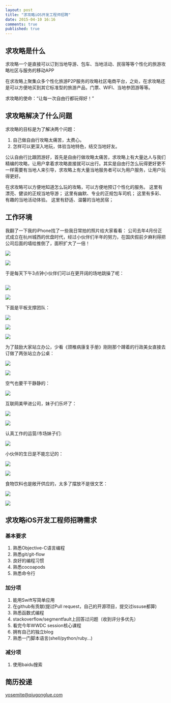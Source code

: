 ```yaml
---
layout: post
title: "求攻略iOS开发工程师招聘"
date: 2015-04-10 16:16
comments: true
published: true
---
```


## 求攻略是什么

求攻略一个是直接可以订到当地导游、包车、当地活动、民宿等等个性化的旅游攻略社区与服务的移动APP

在求攻略上聚集众多个性化旅游P2P服务的攻略社区电商平台，之处，在求攻略还是可以方便地买到其它标准型的旅游产品，门票、WIFI、当地参团游等等。

求攻略的使命：“让每一次自由行都玩得好！”

<!-- more -->

## 求攻略解决了什么问题

求攻略的目标是为了解决两个问题：
1. 自己做自由行攻略太痛苦，太费心。
2. 怎样可以更深入地玩，体验当地特色，结交当地好友。


公认自由行比跟团游好，首先是自由行做攻略太痛苦，求攻略上有大量达人与我们精编的攻略，让用户拿着求攻略直接就可以出行。其实是自由行怎么玩得更好更不一样需要有当地人来引导，求攻略上有大量当地服务者可以为用户服务，让用户玩得更好。

在求攻略可以方便地知道怎么玩的攻略，可以方便地预订个性化的服务。
这里有漂亮、健谈的正规当地导游；
这里有幽默、专业的正规包车司机；
这里有多彩、有趣的当地活动体验。
这里有舒适、温馨的当地民宿；

## 工作环境
我翻了一下我的iPhone找了一些我日常拍的照片给大家看看：
公司去年4月份正式成立在杭州城西的优盘时代，经过小伙伴们半年的努力，在国庆假前夕麻利得把公司后面的墙给推倒了，面积扩大了一倍！

![][image-1]

![][image-2]

于是每天下午3点钟小伙伴们可以在更开阔的场地跳操了呢：

![]()

![][image-4]

![][image-5]

下面是平板支撑团队：

![][image-6]

![][image-7]

![][image-8]

为了鼓励大家站立办公，少看《颈椎病康复手册》刚刚那个蹲着的行政美女直接去订做了两张站立办公桌：

![][image-9]

![][image-10]

空气也要干干静静的：

![][image-11]

互联网美甲进公司，妹子们乐坏了：

![][image-12]

![][image-13]

认真工作的运营/市场妹子们:

![][image-14]

小伙伴的生日是不能忘记的：

![][image-15]

![][image-16]

食物饮料也是敞开供应的，太多了摆放不是很文艺：

![][image-17]

![][image-18]

## 求攻略iOS开发工程师招聘需求

### 基本要求
1. 熟悉Objective-C语言编程
2. 熟悉git/git-flow
3. 良好的编程习惯
4. 熟悉cocoapods
5. 熟悉命令行

### 加分项

1. 能用Swift写简单应用
2. 在github有贡献(提过Pull request，自己的开源项目，提交过issuse都算)
3. 熟悉函数式编程
4. stackoverflow/segmentfault上回答过问题（收到评分多优先）
5. 看完今年WWDC session核心课程
6. 拥有自己的独立blog
7. 熟悉一门脚本语言(shell/python/ruby...)

### 减分项
1. 使用baidu搜索

## 简历投递
yosemite@qiugonglue.com

[image-1]:	https://pic.yupoo.com/agassi/EyUMEHHX/medish.jpg
[image-2]:	https://pic.yupoo.com/agassi/EyUMv5oJ/medish.jpg
[image-4]:	https://pic.yupoo.com/agassi/EyURdp7D/medish.jpg
[image-5]:	https://pic.yupoo.com/agassi/EyUMBdgC/medish.jpg
[image-6]:	https://pic.yupoo.com/agassi/EyUMWM8W/medish.jpg
[image-7]:	https://pic.yupoo.com/agassi/EyUMMS4R/medish.jpg
[image-8]:	https://pic.yupoo.com/agassi/EyUNwCZM/medish.jpg
[image-9]:	https://pic.yupoo.com/agassi/EyUNy8Xa/medish.jpg
[image-10]:	https://pic.yupoo.com/agassi/EyUNESkK/medish.jpg
[image-11]:	https://pic.yupoo.com/agassi/EyUNIlAN/medish.jpg
[image-12]:	https://pic.yupoo.com/agassi/EyUN57eB/medish.jpg
[image-13]:	https://pic.yupoo.com/agassi/EyUN2dXF/medish.jpg
[image-14]:	https://pic.yupoo.com/agassi/EyUMYdAR/medish.jpg
[image-15]:	https://pic.yupoo.com/agassi/EyUMzdud/medish.jpg
[image-16]:	https://pic.yupoo.com/agassi/EyUMrsMA/medish.jpg
[image-17]:	https://pic.yupoo.com/agassi/EyUMRZcs/medish.jpg
[image-18]:	https://pic.yupoo.com/agassi/EyUMPl5y/medish.jpg
